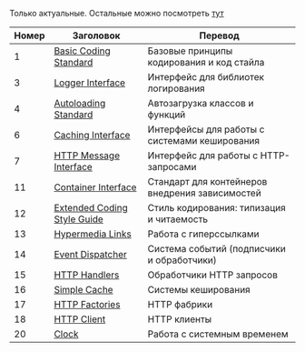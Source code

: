 Только актуальные. Остальные можно посмотреть [тут](https://www.php-fig.org/psr/)

| Номер | Заголовок                                                         | Перевод                                         |
| ----- | ----------------------------------------------------------------- | ----------------------------------------------- |
| 1     | [Basic Coding Standard](https://www.php-fig.org/psr/psr-1)        | Базовые принципы кодирования и код стайла       |
| 3     | [Logger Interface](https://www.php-fig.org/psr/psr-3)             | Интерфейс для библиотек логирования             |
| 4     | [Autoloading Standard](https://www.php-fig.org/psr/psr-4)         | Автозагрузка классов и функций                  |
| 6     | [Caching Interface](https://www.php-fig.org/psr/psr-6)            | Интерфейсы для работы с системами кеширования   |
| 7     | [HTTP Message Interface](https://www.php-fig.org/psr/psr-7)       | Интерфейс для работы с HTTP-запросами           |
| 11    | [Container Interface](https://www.php-fig.org/psr/psr-11)         | Стандарт для контейнеров внедрения зависимостей |
| 12    | [Extended Coding Style Guide](https://www.php-fig.org/psr/psr-12) | Стиль кодирования: типизация и читаемость       |
| 13    | [Hypermedia Links](https://www.php-fig.org/psr/psr-13)            | Работа с гиперссылками                          |
| 14    | [Event Dispatcher](https://www.php-fig.org/psr/psr-14)            | Система событий (подписчики и обработчики)      |
| 15    | [HTTP Handlers](https://www.php-fig.org/psr/psr-15)               | Обработчики HTTP запросов                       |
| 16    | [Simple Cache](https://www.php-fig.org/psr/psr-16)                | Системы кеширования                             |
| 17    | [HTTP Factories](https://www.php-fig.org/psr/psr-17)              | HTTP фабрики                                    |
| 18    | [HTTP Client](https://www.php-fig.org/psr/psr-18)                 | HTTP клиенты                                    |
| 20    | [Clock](https://www.php-fig.org/psr/psr-20)                       | Работа с системным временем                     |
